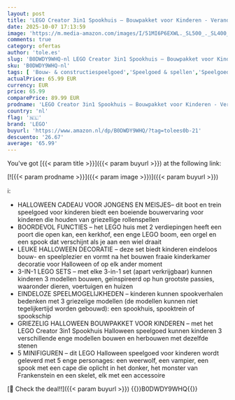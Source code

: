 ```yaml
---
layout: post
title: 'LEGO Creator 3in1 Spookhuis – Bouwpakket voor Kinderen - Verandert in Spookschip of Speelgoed Trein – Halloween Decoratie Incl. 5 Minifiguren – Cadeau voor Jongens en Meisjes vanaf 9 Jaar – 31167'
date: 2025-10-07 17:13:59
image: 'https://m.media-amazon.com/images/I/51MI6P6EXWL._SL500_._SL400_.jpg'
comments: true
category: ofertas
author: 'tole.es'
slug: 'B0DWDY9WHQ-nl LEGO Creator 3in1 Spookhuis – Bouwpakket voor Kinderen -...'
sku: 'B0DWDY9WHQ-nl'
tags: [ 'Bouw- & constructiespeelgoed','Speelgoed & spellen','Speelgoedbouwsets','lego','🇳🇱', ]
actualPrice: 65.99 EUR
currency: EUR
price: 65.99
comparePrice: 89.99 EUR
prodname: 'LEGO Creator 3in1 Spookhuis – Bouwpakket voor Kinderen - Verandert in Spookschip of Speelgoed Trein – Halloween Decoratie Incl. 5 Minifiguren – Cadeau voor Jongens en Meisjes vanaf 9 Jaar – 31167'
country: 'nl'
flag: '🇳🇱'
brand: 'LEGO'
buyurl: 'https://www.amazon.nl/dp/B0DWDY9WHQ/?tag=tolees0b-21'
descuento: '26.67'
average: '65.99'
---
```


You've got [{{< param title >}}]({{< param buyurl >}}) at the following link:

[![{{< param prodname >}}]({{< param image >}})]({{< param buyurl >}})

ℹ️:

- HALLOWEEN CADEAU VOOR JONGENS EN MEISJES– dit boot en trein speelgoed voor kinderen biedt een boeiende bouwervaring voor kinderen die houden van griezellige rollenspellen
- BOORDEVOL FUNCTIES – het LEGO huis met 2 verdiepingen heeft een poort die open kan, een kerkhof, een enge LEGO boom, een orgel en een spook dat verschijnt als je aan een wiel draait
- LEUKE HALLOWEEN DECORATIE – deze set biedt kinderen eindeloos bouw- en speelplezier en vormt na het bouwen fraaie kinderkamer decoratie voor Halloween of op elk ander moment
- 3-IN-1 LEGO SETS – met elke 3-in-1 set (apart verkrijgbaar) kunnen kinderen 3 modellen bouwen, geïnspireerd op hun grootste passies, waaronder dieren, voertuigen en huizen
- EINDELOZE SPEELMOGELIJKHEDEN – kinderen kunnen spookverhalen bedenken met 3 griezelige modellen (de modellen kunnen niet tegelijkertijd worden gebouwd): een spookhuis, spooktrein of spookschip
- GRIEZELIG HALLOWEEN BOUWPAKKET VOOR KINDEREN – met het LEGO Creator 3in1 Spookhuis Halloween speelgoed kunnen kinderen 3 verschillende enge modellen bouwen en herbouwen met dezelfde stenen
- 5 MINIFIGUREN – dit LEGO Halloween speelgoed voor kinderen wordt geleverd met 5 enge personages: een weerwolf, een vampier, een spook met een cape die oplicht in het donker, het monster van Frankenstein en een skelet, elk met een accessoire

[🛒 Check the deal!!]({{< param buyurl >}})
{{<world>}}B0DWDY9WHQ{{</world>}}
